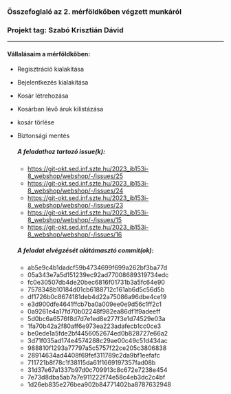 ### Összefoglaló az 2. mérföldkőben végzett munkáról

### Projekt tag: Szabó Krisztián Dávid

___

#### Vállalásaim a mérföldkőben:

 - Regisztráció kialakítása
 - Bejelentkezés kialakítása
 - Kosár létrehozása
 - Kosárban lévő áruk kilistázása
 - kosár törlése
 - Biztonsági mentés
 
    ##### A feladathoz tartozó issue(k):

     - https://git-okt.sed.inf.szte.hu/2023_ib153i-8_webshop/webshop/-/issues/25
	 - https://git-okt.sed.inf.szte.hu/2023_ib153i-8_webshop/webshop/-/issues/24
	 - https://git-okt.sed.inf.szte.hu/2023_ib153i-8_webshop/webshop/-/issues/23
	 - https://git-okt.sed.inf.szte.hu/2023_ib153i-8_webshop/webshop/-/issues/15
	 - https://git-okt.sed.inf.szte.hu/2023_ib153i-8_webshop/webshop/-/issues/16

    ##### A feladat elvégzését alátámasztó commit(ok):

     - ab5e9c4b1dadcf59b4734699f699a262bf3ba77d
	 - 05a343e7a5d151239ec92ad77008689319734edc
	 - fc0e30507db4de20bec6816f01731b3a5fc64e90
	 - 7578348b10184d01cb6188712c161ab6d5c56d5b
	 - df1726b0c8674181deb4d22a75086a96dbe4ce19
	 - e3d900dfe4641ffcb7ba0a009ee0e9d56c1ff2c1
	 - 0a9261e4a17fd70b02248f982ea86df1f9adeeff
	 - 5d0bc6a6576f8d7d7e1ed8e277f3e1d74529e03a
	 - 1fa70b42a2f80aff6e973ea223adafecb1cc0ce3
	 - be0ede1a5fde2bf4456052674ed0b828727e66a2
	 - 3d71f035ad174e4574288c29ae00c49c51d434ac
	 - 988810f1293a77797a5c5757f22ce205c3806838
	 - 28914634ad4408f69fef311789c2da9bf1eefafc
	 - 711721b8f78c1f38115da61f1669197357fad08b
	 - 31d37e67a1337b97d0c709913c8c672e7238e454
	 - 7e73d8dba5ab7a7e911222f74e58c4eb3dc2c4bf
	 - 1d26eb835e276bea902b84771402ba8787632948



